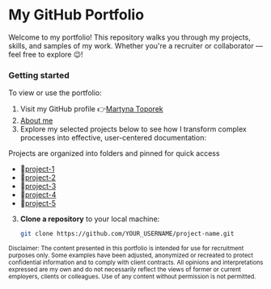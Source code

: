# My GitHub Portfolio 
Welcome to my portfolio! This repository walks you through my projects, skills, and samples of my work. Whether you're a recruiter or collaborator — feel free to explore 😉!


### Getting started
To view or use the portfolio:
1. Visit my GitHub profile 👉[Martyna Toporek](https://github.com/martynasarpkaya/martynatoporek.github.io)
2. [About me](about.md)
3. Explore my selected projects below to see how I transform complex processes into effective, user-centered documentation:
   
Projects are organized into folders and pinned for quick access
- 📁[project-1](project-1/README.md)
- 📁[project-2](project-2/README.md)
- 📁[project-3](project-3/README.md)
- 📁[project-4](project-4/README.md)
- 📁[project-5](project-5/README.md)
  
3. **Clone a repository** to your local machine:
   ```bash
   git clone https://github.com/YOUR_USERNAME/project-name.git

<sub>
Disclaimer:
The content presented in this portfolio is intended for use for recruitment purposes only. Some examples have been adjusted, anonymized or recreated to protect confidential information and to comply with client contracts.
All opinions and interpretations expressed are my own and do not necessarily reflect the views of former or current employers, clients or colleagues.
Use of any content without permission is not permitted.
</sub>

 
